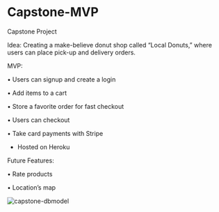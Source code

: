 # Capstone-MVP

Capstone Project


Idea: Creating a make-believe donut shop called “Local Donuts,” where users can place pick-up and delivery orders.


MVP:

   •	Users can signup and create a login

   •	Add items to a cart

   •	Store a favorite order for fast checkout

   •	Users can checkout

   •	Take card payments with Stripe
   
   -  Hosted on Heroku


Future Features:

   •	Rate products

   •	Location’s map


![capstone-dbmodel](https://user-images.githubusercontent.com/96084328/159365760-246cb195-6e7c-4c53-8359-96eebe9a6c13.jpeg)
